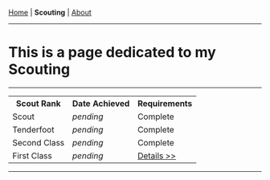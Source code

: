 
<a href="https://zephyrcarter.github.io" target="_blank" rel="noopener noreferrer">Home</a> \| **Scouting** \| <a href="LINK" target="_blank" rel="noopener noreferrer">About</a>

  <hr>

<h1>This is a page dedicated to my Scouting</h1>

  <hr>

<table>
  <tr>
    <th>Scout Rank</th>
    <th>Date Achieved</th>
    <th>Requirements</th>
  </tr>
  <tr>
    <td>Scout</td>
    <td><i>pending</i></td>
    <td>Complete</td>
  </tr>
  <tr>
    <td>Tenderfoot</td>
    <td><i>pending</i></td>
    <td>Complete</td>
  </tr>
   <tr>
    <td>Second Class</td>
    <td><i>pending</i></td>
    <td>Complete</td>
  </tr>
   <tr>
    <td>First Class</td>
    <td><i>pending</i></td>
    <td><a href="SCOUTHUB/FIRSTCLASS">Details >></a></td>
  </tr>
</table>

  <hr>



